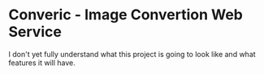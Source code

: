 # Converic - Image Convertion Web Service

I don't yet fully understand what this project is going to look like
and what features it will have.
